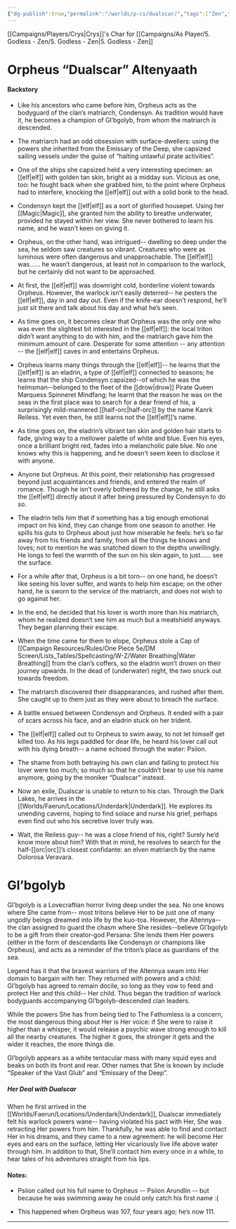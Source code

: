 ```yaml
---
{"dg-publish":true,"permalink":"/worlds/p-cs/dualscar/","tags":["Zen","Other"]}
---
```


[[Campaigns/Players/Crys\|Crys]]'s Char for [[Campaigns/As Player/5. Godless - Zen/5. Godless - Zen\|5. Godless - Zen]]
# Orpheus “Dualscar” Altenyaath

#### Backstory

- Like his ancestors who came before him, Orpheus acts as the bodyguard of the clan’s matriarch, Condensyn. As tradition would have it, he becomes a champion of Gl’bgolyb, from whom the matriarch is descended.
    
- The matriarch had an odd obsession with surface-dwellers: using the powers she inherited from the Emissary of the Deep, she capsized sailing vessels under the guise of “halting unlawful pirate activities”.
    
- One of the ships she capsized held a very interesting specimen: an [[elf\|elf]] with golden tan skin, bright as a midday sun. Vicious as one, too: he fought back when she grabbed him, to the point where Orpheus had to interfere, knocking the [[elf\|elf]] out with a solid bonk to the head.
    
- Condensyn kept the [[elf\|elf]] as a sort of glorified housepet. Using her [[Magic\|Magic]], she granted him the ability to breathe underwater, provided he stayed within her view. She never bothered to learn his name, and he wasn’t keen on giving it.
    
- Orpheus, on the other hand, was intrigued-- dwelling so deep under the sea, he seldom saw creatures so vibrant. Creatures who were as luminous were often dangerous and unapproachable. The [[elf\|elf]] was…… he wasn’t dangerous, at least not in comparison to the warlock, but he certainly did not want to be approached.
    
- At first, the [[elf\|elf]] was downright cold, borderline violent towards Orpheus. However, the warlock isn’t easily deterred-- he pesters the [[elf\|elf]], day in and day out. Even if the knife-ear doesn’t respond, he’ll just sit there and talk about his day and what he’s seen.
    
- As time goes on, it becomes clear that Orpheus was the only one who was even the slightest bit interested in the [[elf\|elf]]: the local triton didn’t want anything to do with him, and the matriarch gave him the minimum amount of care. Desperate for some attention -- any attention -- the [[elf\|elf]] caves in and entertains Orpheus.
    
- Orpheus learns many things through the [[elf\|elf]]-- he learns that the [[elf\|elf]] is an eladrin, a type of [[elf\|elf]] connected to seasons; he learns that the ship Condensyn capsized--of which he was the helmsman--belonged to the fleet of the [[drow\|drow]] Pirate Queen Marquess Spinneret Mindfang; he learnt that the reason he was on the seas in the first place was to search for a dear friend of his, a surprisingly mild-mannered [[half-orc\|half-orc]] by the name Kanrk Reiless. Yet even then, he still learns not the [[elf\|elf]]’s name. 
    
- As time goes on, the eladrin’s vibrant tan skin and golden hair starts to fade, giving way to a mellower palette of white and blue. Even his eyes, once a brilliant bright red, fades into a melancholic pale blue. No one knows why this is happening, and he doesn’t seem keen to disclose it with anyone.
    
- Anyone but Orpheus. At this point, their relationship has progressed beyond just acquaintances and friends, and entered the realm of romance. Though he isn’t overly bothered by the change, he still asks the [[elf\|elf]] directly about it after being pressured by Condensyn to do so.
    
- The eladrin tells him that if something has a big enough emotional impact on his kind, they can change from one season to another. He spills his guts to Orpheus about just how miserable he feels: he’s so far away from his friends and family, from all the things he knows and loves; not to mention he was snatched down to the depths unwillingly. He longs to feel the warmth of the sun on his skin again, to just…… see the surface.
    
- For a while after that, Orpheus is a bit torn-- on one hand, he doesn’t like seeing his lover suffer, and wants to help him escape; on the other hand, he is sworn to the service of the matriarch, and does not wish to go against her.
    
- In the end, he decided that his lover is worth more than his matriarch, whom he realized doesn’t see him as much but a meatshield anyways. They began planning their escape.
    
- When the time came for them to elope, Orpheus stole a Cap of [[Campaign Resources/Rules/One Piece 5e/DM Screen/Lists_Tables/Spellcasting/W-Z/Water Breathing\|Water Breathing]] from the clan’s coffers, so the eladrin won’t drown on their journey upwards. In the dead of (underwater) night, the two snuck out towards freedom.
    
- The matriarch discovered their disappearances, and rushed after them. She caught up to them just as they were about to breach the surface.
    
- A battle ensued between Condensyn and Orpheus. It ended with a pair of scars across his face, and an eladrin stuck on her trident.
    
- The [[elf\|elf]] called out to Orpheus to swim away, to not let himself get killed too. As his legs paddled for dear life, he heard his lover call out with his dying breath-- a name echoed through the water: Psiion.
    
- The shame from both betraying his own clan and failing to protect his lover were too much; so much so that he couldn’t bear to use his name anymore, going by the moniker “Dualscar” instead.
    
- Now an exile, Dualscar is unable to return to his clan. Through the Dark Lakes, he arrives in the [[Worlds/Faerun/Locations/Underdark\|Underdark]]. He explores its unending caverns, hoping to find solace and nurse his grief, perhaps even find out who his secretive lover truly was. 
    
- Wait, the Reiless guy-- he was a close friend of his, right? Surely he’d know more about him? With that in mind, he resolves to search for the half-[[orc\|orc]]’s closest confidante: an elven matriarch by the name Dolorosa Veravara.
    

  

# Gl’bgolyb

Gl’bgolyb is a Lovecraftian horror living deep under the sea. No one knows where She came from-- most tritons believe Her to be just one of many ungodly beings dreamed into life by the kuo-toa. However, the Altennya--the clan assigned to guard the chasm where She resides--believe Gl’bgolyb to be a gift from their creator-god Persana: She lends them Her powers (either in the form of descendants like Condensyn or champions like Orpheus), and acts as a reminder of the triton’s place as guardians of the sea.

  

Legend has it that the bravest warriors of the Altennya swam into Her domain to bargain with her. They returned with powers and a child: Gl’bgolyb has agreed to remain docile, so long as they vow to feed and protect Her and this child-- Her child. Thus began the tradition of warlock bodyguards accompanying Gl’bgolyb-descended clan leaders.

  

While the powers She has from being tied to The Fathomless is a concern, the most dangerous thing about Her is Her voice: if She were to raise it higher than a whisper, it would release a psychic wave strong enough to kill all the nearby creatures. The higher it goes, the stronger it gets and the wider it reaches, the more things die.

  

Gl’bgolyb appears as a white tentacular mass with many squid eyes and beaks on both its front and rear. Other names that She is known by include “Speaker of the Vast Glub” and “Emissary of the Deep”.

##### Her Deal with Dualscar

When he first arrived in the [[Worlds/Faerun/Locations/Underdark\|Underdark]], Dualscar immediately felt his warlock powers wane-- having violated his pact with Her, She was retracting Her powers from him. Thankfully, he was able to find and contact Her in his dreams, and they came to a new agreement: he will become Her eyes and ears on the surface, letting Her vicariously live life above water through him. In addition to that, She’ll contact him every once in a while, to hear tales of his adventures straight from his lips.

#### Notes:

- Psiion called out his full name to Orpheus -- Psiion Arundlin -- but because he was swimming away he could only catch his first name :(
    
- This happened when Orpheus was 107, four years ago; he’s now 111.
    

---
